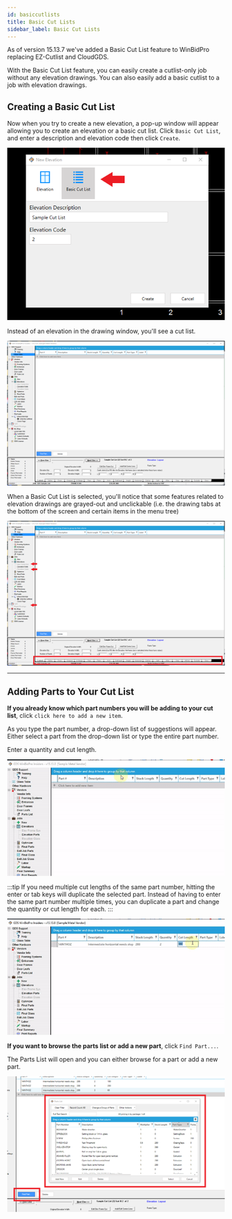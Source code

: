 ```yaml
---
id: basiccutlists
title: Basic Cut Lists
sidebar_label: Basic Cut Lists
---
```


As of version 15.13.7 we've added a Basic Cut List feature to WinBidPro replacing EZ-Cutlist and CloudGDS. 


With the Basic Cut List feature, you can easily create a cutlist-only job without any elevation drawings. You can also easily add a basic cutlist to a job with elevation drawings.

## Creating a Basic Cut List

Now when you try to create a new elevation, a pop-up window will appear allowing you to create an elevation or a basic cut list. Click `Basic Cut List`, and enter a description and elevation code then click `Create`.

![img](../../static/img/basic_cutlists/basiccutlists1.png)


Instead of an elevation in the drawing window, you'll see a cut list.

![img](../../static/img/basic_cutlists/basiccutlists2.png)


When a Basic Cut List is selected, you'll notice that some features related to elevation drawings are grayed-out and unclickable (i.e. the drawing tabs at the bottom of the screen and certain items in the menu tree)

![img](../../static/img/basic_cutlists/basiccutlists3.png)

---

## Adding Parts to Your Cut List

**If you already know which part numbers you will be adding to your cut list**, click `click here to add a new item`. 


As you type the part number, a drop-down list of suggestions will appear. Either select a part from the drop-down list or type the entire part number.

Enter a quantity and cut length.

![img](../../static/img/basic_cutlists/basiccutlists4.gif)



:::tip
If you need multiple cut lengths of the same part number, hitting the enter or tab keys will duplicate the selected part. Instead of having to enter the same part number multiple times, you can duplicate a part and change the quantity or cut length for each.
:::

![img](../../static/img/basic_cutlists/basiccutlists5.gif)


**If you want to browse the parts list or add a new part**, click `Find Part...`. 

The Parts List will open and you can either browse for a part or add a new part.

![img](../../static/img/basic_cutlists/basiccutlists6.png)